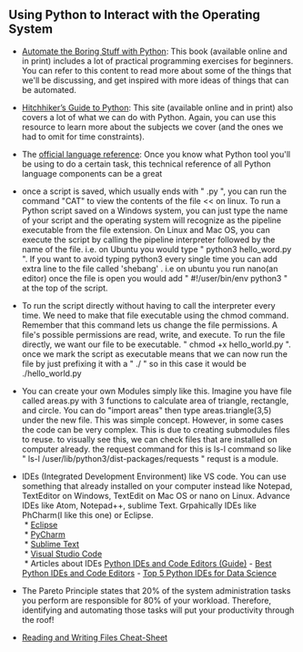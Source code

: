 ## Using Python to Interact with the Operating System

* [Automate the Boring Stuff with Python](https://automatetheboringstuff.com/): This book (available online and in print) includes a lot of practical programming exercises for beginners. You can refer to this content to read more about some of the things that we'll be discussing, and get inspired with more ideas of things that can be automated.

* [Hitchhiker’s Guide to Python](https://docs.python-guide.org/): This site (available online and in print) also covers a lot of what we can do with Python. Again, you can use this resource to learn more about the subjects we cover (and the ones we had to omit for time constraints).

* The [official language reference](https://docs.python.org/3/reference/index.html): Once you know what Python tool you'll be using to do a certain task, this technical reference of all Python language components can be a great   

* once a script is saved, which usually ends with " .py ", you can run the command "CAT" to view the contents of the file << on linux. To run a Python script saved on a Windows system, you can just type the name of your script and the operating system will recognize as the pipeline executable from the file extension. On Linux and Mac OS, you can execute the script by calling the pipeline interpreter followed by the name of the file. i.e. on Ubuntu you would type " python3 hello_word.py ". If you want to avoid typing python3 every single time you can add extra line to the file called 'shebang' . i.e on ubuntu you run nano(an editor) once the file is open you would add " #!/user/bin/env python3 " at the top of the script.

* To run the script directly without having to call the interpreter every time. We need to make that file executable using the chmod command. Remember that this command lets us change the file permissions. A file's possible permissions are read, write, and execute. To run the file directly, we want our file to be executable. " chmod +x hello_world.py ". once we mark the script as executable means that we can now run the file by just prefixing it with a " ./ " so in this case it would be ./hello_world.py

* You can create your own Modules simply like this. Imagine you have file called areas.py with 3 functions to calculate area of triangle, rectangle, and circle. You can do "import areas" then type areas.triangle(3,5) under the new file. This was simple concept. However, in some cases the code can be very complex. This is due to creating submodules files to reuse. to visually see this, we can check files that are installed on computer already. the request command for this is  ls-l command so like " ls-l /user/lib/python3/dist-packages/requests " requst is a module.

* IDEs (Integrated Development Environment) like VS code. You can use something that already installed on your computer instead like Notepad, TextEditor on Windows, TextEdit on Mac OS or nano on Linux. Advance IDEs  like Atom, Notepad++, sublime Text. Grpahically IDEs like PhCharm(I like this one) or Eclipse. \
        &nbsp;* [Eclipse](http://www.eclipse.org/)\
        &nbsp;* [PyCharm](https://www.jetbrains.com/pycharm/)\
        &nbsp;* [Sublime Text](http://www.sublimetext.com/)\
        &nbsp;* [Visual Studio Code](https://code.visualstudio.com/)\
        &nbsp;* Articles about IDEs [Python IDEs and Code Editors (Guide)](https://realpython.com/python-ides-code-editors-guide/#pycharm)  - [Best Python IDEs and Code Editors](https://www.softwaretestinghelp.com/python-ide-code-editors/) - [Top 5 Python IDEs for Data Science](https://www.datacamp.com/community/tutorials/data-science-python-ide)

* The Pareto Principle states that 20% of the system administration tasks you perform are responsible for 80% of your workload. Therefore, identifying and automating those tasks will put your productivity through the roof!

* [Reading and Writing Files Cheat-Sheet](https://docs.python.org/3/library/functions.html#open)
